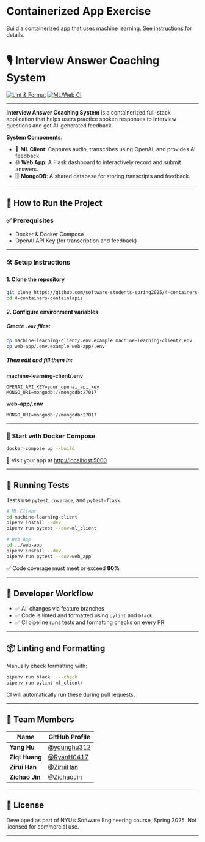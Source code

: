 # Containerized App Exercise

Build a containerized app that uses machine learning. See [instructions](./instructions.md) for details.

# 🎙️ Interview Answer Coaching System

[![Lint & Format](https://github.com/software-students-spring2025/4-containers-containlapis/actions/workflows/lint.yml/badge.svg)](https://github.com/software-students-spring2025/4-containers-containlapis/actions/workflows/lint.yml)
[![ML/Web CI](https://github.com/software-students-spring2025/4-containers-containlapis/actions/workflows/tests.yml/badge.svg)](https://github.com/software-students-spring2025/4-containers-containlapis/actions/workflows/tests.yml)

---

**Interview Answer Coaching System** is a containerized full-stack application that helps users practice spoken responses to interview questions and get AI-generated feedback.

**System Components:**
- 🧠 **ML Client**: Captures audio, transcribes using OpenAI, and provides AI feedback.
- 🌐 **Web App**: A Flask dashboard to interactively record and submit answers.
- 🗄️ **MongoDB**: A shared database for storing transcripts and feedback.


---

## 🚀 How to Run the Project

### ✅ Prerequisites

- Docker & Docker Compose
- OpenAI API Key (for transcription and feedback)

---

### 🛠 Setup Instructions

#### 1. Clone the repository

```bash
git clone https://github.com/software-students-spring2025/4-containers-containlapis.git
cd 4-containers-containlapis
```

#### 2. Configure environment variables

##### Create `.env` files:

```bash
cp machine-learning-client/.env.example machine-learning-client/.env
cp web-app/.env.example web-app/.env
```

##### Then edit and fill them in:

**machine-learning-client/.env**
```env
OPENAI_API_KEY=your_openai_api_key
MONGO_URI=mongodb://mongodb:27017
```

**web-app/.env**
```env
MONGO_URI=mongodb://mongodb:27017
```

---

### 🐳 Start with Docker Compose

```bash
docker-compose up --build
```

📍 Visit your app at [http://localhost:5000](http://localhost:5000)

---

## 🧪 Running Tests

Tests use `pytest`, `coverage`, and `pytest-flask`.

```bash
# ML Client
cd machine-learning-client
pipenv install --dev
pipenv run pytest --cov=ml_client

# Web App
cd ../web-app
pipenv install --dev
pipenv run pytest --cov=web_app
```

✅ Code coverage must meet or exceed **80%**

---

## 🧰 Developer Workflow

- ✅ All changes via feature branches
- ✅ Code is linted and formatted using `pylint` and `black`
- ✅ CI pipeline runs tests and formatting checks on every PR

---

## 📦 Linting and Formatting

Manually check formatting with:

```bash
pipenv run black . --check
pipenv run pylint ml_client/
```

CI will automatically run these during pull requests.

---

## 👥 Team Members

| Name           | GitHub Profile                                     |
|----------------|----------------------------------------------------|
| **Yang Hu**    | [@younghu312](https://github.com/younghu312)       |
| **Ziqi Huang** | [@RyanH0417](https://github.com/RyanH0417)         |
| **Zirui Han**  | [@ZiruiHan](https://github.com/ZiruiHan)           |
| **Zichao Jin** | [@ZichaoJin](https://github.com/ZichaoJin)         |

---

## 📜 License

Developed as part of NYU’s Software Engineering course, Spring 2025. Not licensed for commercial use.

---
